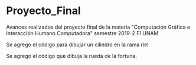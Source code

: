 ﻿# Proyecto_Final
Avances realizados del proyecto final de la materia "Computación Gráfica e Interacción Humano Computadora" semestre 2019-2 FI UNAM

Se agrego el código para dibujar un cilindro en la rama riel

Se agrego el código que dibuja la rueda de la fortuna.